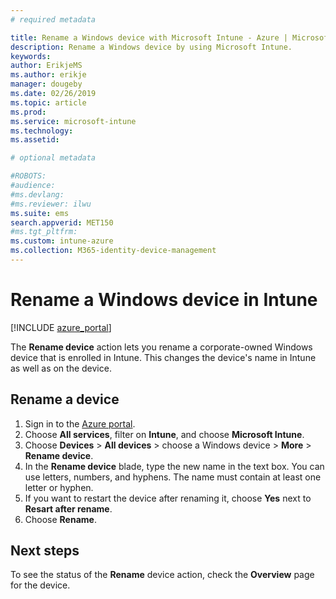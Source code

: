```yaml
---
# required metadata

title: Rename a Windows device with Microsoft Intune - Azure | Microsoft Docs
description: Rename a Windows device by using Microsoft Intune.
keywords:
author: ErikjeMS
ms.author: erikje
manager: dougeby
ms.date: 02/26/2019
ms.topic: article
ms.prod:
ms.service: microsoft-intune
ms.technology:
ms.assetid: 

# optional metadata

#ROBOTS:
#audience:
#ms.devlang:
#ms.reviewer: ilwu
ms.suite: ems
search.appverid: MET150
#ms.tgt_pltfrm:
ms.custom: intune-azure
ms.collection: M365-identity-device-management
---
```


# Rename a Windows device in Intune


[!INCLUDE [azure_portal](./includes/azure_portal.md)]

The **Rename device** action lets you rename a corporate-owned Windows device that is enrolled in Intune. This changes the device's name in Intune as well as on the device. 


## Rename a device

1. Sign in to the [Azure portal](https://portal.azure.com).
2. Choose **All services**, filter on **Intune**, and choose **Microsoft Intune**.
3. Choose **Devices** > **All devices** > choose a Windows device > **More** > **Rename device**.
4. In the **Rename device** blade, type the new name in the text box. You can use letters, numbers, and hyphens. The name must contain at least one letter or hyphen.
5. If you want to restart the device after renaming it, choose **Yes** next to **Resart after rename**.
6. Choose **Rename**.



## Next steps

To see the status of the **Rename** device action, check the **Overview** page for the device.
